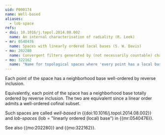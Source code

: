 ```yaml
---
uid: P000174
name: Well-based
aliases:
  - lob-space
refs:
- doi: 10.1016/j.topol.2014.08.002
  name: An internal characterisation of radiality (R. Leek)
- mr: 0540476
  name: Spaces with linearly ordered local bases (S. W. Davis)
- mo: 202280
  name: Convergent filters generated by (not necessarily countable) chains
- mo: 322162
  name: "Name for topological spaces where 'every point has a local base wellordered by reverse inclusion'"
---
```


Each point of the space has a neighborhood base well-ordered by reverse inclusion.

Equivalently, each point of the space has a neighborhood base totally ordered by reverse inclusion.  The two are equivalent since a linear order admits a well-ordered cofinal subset.

Such spaces are called *well-based* in {{doi:10.1016/j.topol.2014.08.002}} and *lob-spaces* (lob = "linearly ordered (local) base") in {{mr:0540476}}.

See also {{mo:202280}} and {{mo:322162}}.
